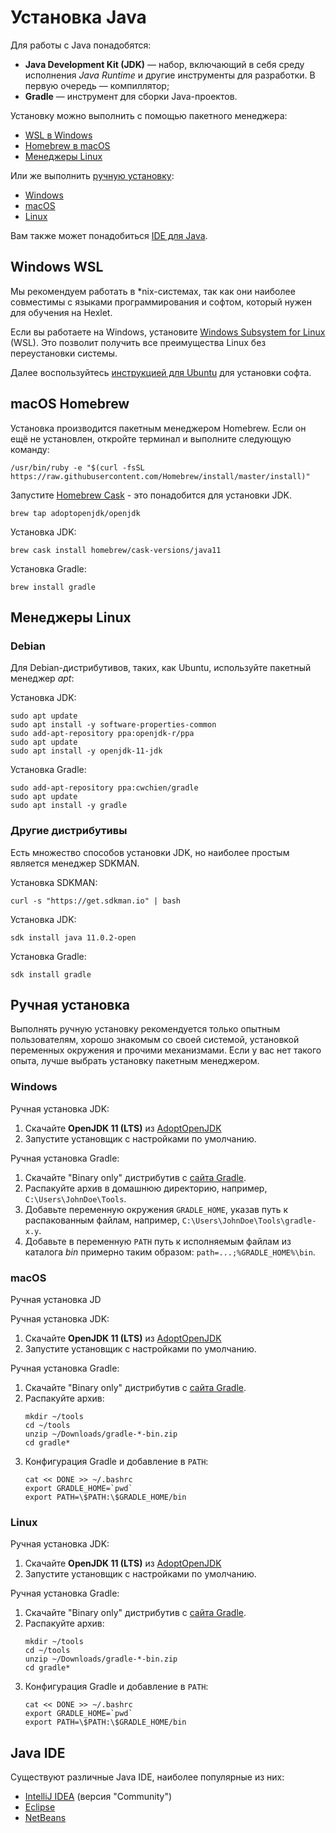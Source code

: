 # Установка Java

Для работы с Java понадобятся:

* **Java Development Kit (JDK)** — набор, включающий в себя среду исполнения *Java Runtime* и другие инструменты для разработки. В первую очередь — компиллятор;
* **Gradle** — инструмент для сборки Java-проектов.

Установку можно выполнить с помощью пакетного менеджера:
* [WSL в Windows](#windows-wsl)
* [Homebrew в macOS](#macos-homebrew)
* [Менеджеры Linux](#менеджеры-linux)

Или же выполнить [ручную установку](#ручная-установка):
* [Windows](#windows)
* [macOS](#macos)
* [Linux](#linux)

Вам также может понадобиться [IDE для Java](#java-ide).

## Windows WSL

Мы рекомендуем работать в *nix-системах, так как они наиболее совместимы с языками программирования и софтом, который нужен для обучения на Hexlet.

Если вы работаете на Windows, установите [Windows Subsystem for Linux](https://docs.microsoft.com/ru-ru/windows/wsl/install-win10) (WSL). Это позволит получить все преимущества Linux без переустановки системы.

Далее воспользуйтесь [инструкцией для Ubuntu](#менеджеры-linux) для установки софта. 


## macOS Homebrew

Установка производится пакетным менеджером Homebrew. Если он ещё не установлен, откройте терминал и выполните следующую команду:

```shell
/usr/bin/ruby -e "$(curl -fsSL https://raw.githubusercontent.com/Homebrew/install/master/install)"
```

Запустите [Homebrew Cask](https://github.com/Homebrew/homebrew-cask) - это понадобится для установки JDK.
```shell
brew tap adoptopenjdk/openjdk
```

Установка JDK:
```shell
brew cask install homebrew/cask-versions/java11
```

Установка Gradle:
```shell
brew install gradle
```


## Менеджеры Linux

### Debian

Для Debian-дистрибутивов, таких, как Ubuntu, используйте пакетный менеджер *apt*:

Установка JDK:
```shell
sudo apt update
sudo apt install -y software-properties-common
sudo add-apt-repository ppa:openjdk-r/ppa
sudo apt update
sudo apt install -y openjdk-11-jdk
```

Установка Gradle:
```shell
sudo add-apt-repository ppa:cwchien/gradle
sudo apt update
sudo apt install -y gradle
```

### Другие дистрибутивы

Есть множество способов установки JDK, но наиболее простым является 
менеджер SDKMAN.

Установка SDKMAN:
```shell
curl -s "https://get.sdkman.io" | bash
```

Установка JDK:
```shell
sdk install java 11.0.2-open
```

Установка Gradle:
```shell
sdk install gradle
```


## Ручная установка

Выполнять ручную установку рекомендуется только опытным пользователям, хорошо знакомым со своей системой, установкой переменных окружения и прочими механизмами. Если у вас нет такого опыта, лучше выбрать установку пакетным менеджером. 

### Windows

Ручная установка JDK:
1. Скачайте **OpenJDK 11 (LTS)** из [AdoptOpenJDK](https://adoptopenjdk.net/releases.html?variant=openjdk11#x64_win)
1. Запустите установщик с настройками по умолчанию.

Ручная установка Gradle:
1. Скачайте "Binary only" дистрибутив с [сайта Gradle](https://gradle.org/install/).
1. Распакуйте архив в домашнюю директорию, например, `C:\Users\JohnDoe\Tools`.
1. Добавьте переменную окружения `GRADLE_HOME`, указав путь к распакованным файлам, например, `C:\Users\JohnDoe\Tools\gradle-x.y`.
1. Добавьте в переменную `PATH` путь к исполняемым файлам из каталога *bin* примерно таким образом: `path=...;%GRADLE_HOME%\bin`.


### macOS

Ручная установка JD

Ручная установка JDK:
1. Скачайте **OpenJDK 11 (LTS)** из [AdoptOpenJDK](https://adoptopenjdk.net/releases.html?variant=openjdk11#x64_win)
1. Запустите установщик с настройками по умолчанию.


Ручная установка Gradle:
1. Скачайте "Binary only" дистрибутив с [сайта Gradle](https://gradle.org/install/).
1. Распакуйте архив:
    ```shell
    mkdir ~/tools
    cd ~/tools
    unzip ~/Downloads/gradle-*-bin.zip
    cd gradle*
    ```
1. Конфигурация Gradle и добавление в `PATH`:
    ```shell
    cat << DONE >> ~/.bashrc
    export GRADLE_HOME=`pwd`
    export PATH=\$PATH:\$GRADLE_HOME/bin
    ```

### Linux

Ручная установка JDK:
1. Скачайте **OpenJDK 11 (LTS)** из [AdoptOpenJDK](https://adoptopenjdk.net/releases.html?variant=openjdk11#x64_win)
1. Запустите установщик с настройками по умолчанию.


Ручная установка Gradle:
1. Скачайте "Binary only" дистрибутив с [сайта Gradle](https://gradle.org/install/).
1. Распакуйте архив:
    ```shell
    mkdir ~/tools
    cd ~/tools
    unzip ~/Downloads/gradle-*-bin.zip
    cd gradle*
    ```
1. Конфигурация Gradle и добавление в `PATH`:
    ```shell
    cat << DONE >> ~/.bashrc
    export GRADLE_HOME=`pwd`
    export PATH=\$PATH:\$GRADLE_HOME/bin
    ```

## Java IDE

Существуют различные Java IDE, наиболее популярные из них:
* [IntelliJ IDEA](https://www.jetbrains.com/idea/download/#section=linux) (версия "Community")
* [Eclipse](https://www.eclipse.org/downloads/)
* [NetBeans](https://netbeans.apache.org/download/index.html)
